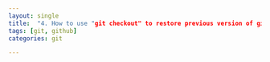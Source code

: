```yaml
---
layout: single
title:  "4. How to use "git checkout" to restore previous version of git repository"
tags: [git, github]
categories: git

---
```


